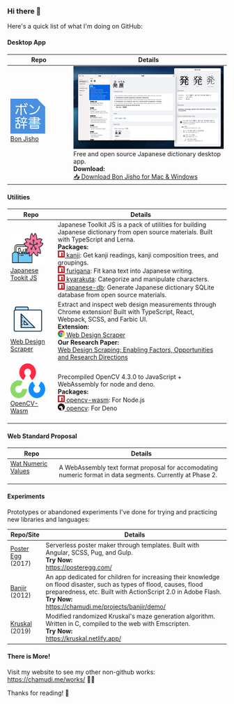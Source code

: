 ### Hi there 👋

Here's a quick list of what I'm doing on GitHub:

#### Desktop App

| Repo | Details |
| ---- | ---- |
| <a href="https://github.com/echamudi/bon-jisho"><img src="https://raw.githubusercontent.com/echamudi/bon-jisho/master/ng-src/assets/bon-jisho-logo.svg" alt="Bon Jisho Logo" height="80" width="80"><br>Bon Jisho<br><img width="150" height="0"></a> | <a href="https://github.com/echamudi/bon-jisho"><img src="https://raw.githubusercontent.com/echamudi/echamudi/master/project-screenshots/bon-jisho-mac.png" alt="Bon Jisho Mac Screenshot" width="400"></a><br> Free and open source Japanese dictionary desktop app.<br><b>Download:</b> <br>[📥 Download Bon Jisho for Mac & Windows](https://github.com/echamudi/bon-jisho/releases) | 

#### Utilities

| Repo | Details |
| ---- | ---- |
| <a href="https://github.com/echamudi/japanese-toolkit"><img src="https://raw.githubusercontent.com/echamudi/japanese-toolkit/master/images/japanese-toolkit.svg" alt="Japanese Toolkit Logo" height="80" width="80"><br>Japanese Tookit JS<br><img width="150" height="0"></a> | Japanese Toolkit JS is a pack of utilities for building Japanese dictionary from open source materials. Built with TypeScript and Lerna.<br><b>Packages:</b> <br><a href="https://www.npmjs.com/package/kanji"><img src="https://raw.githubusercontent.com/echamudi/badges/master/npm-n.svg" height="16" width="16"> kanji</a>: Get kanji readings, kanji composition trees, and groupings. <br><a href="https://www.npmjs.com/package/furigana"><img src="https://raw.githubusercontent.com/echamudi/badges/master/npm-n.svg" height="16" width="16"> furigana</a>: Fit kana text into Japanese writing. <br> <a href="https://www.npmjs.com/package/kyarakuta"><img src="https://raw.githubusercontent.com/echamudi/badges/master/npm-n.svg" height="16" width="16"> kyarakuta</a>: Categorize and manipulate characters.<br> <a href="https://www.npmjs.com/package/japanese-db"><img src="https://raw.githubusercontent.com/echamudi/badges/master/npm-n.svg" height="16" width="16"> japanese-db</a>: Generate Japanese dictionary SQLite database from open source materials. | 
| <a href="https://github.com/echamudi/web-design-scraper"><img src="https://raw.githubusercontent.com/echamudi/web-design-scraper/main/assets/logo-small.svg" height="80" width="80"><br>Web Design Scraper<br><img width="150" height="0"></a> | Extract and inspect web design measurements through Chrome extension! Built with TypeScript, React, Webpack, SCSS, and Farbic UI. <br><b>Extension:</b><a href="https://chrome.google.com/webstore/detail/web-design-scraper/lhhebabfhjommcpnaapcncphgbbjlknd"><br><img src="https://raw.githubusercontent.com/echamudi/badges/master/chrome.svg" width="16" height="16"> Web Design Scraper</a><br><b>Our Research Paper:</b><br> <a href="https://ieeexplore.ieee.org/abstract/document/9271770">Web Design Scraping: Enabling Factors, Opportunities and Research Directions</a> |
| <a href="https://github.com/echamudi/opencv-wasm"><img src="https://raw.githubusercontent.com/echamudi/echamudi/master/vendor-logos/opencv.svg" height="80" width="80"><br>OpenCV-Wasm<br><img width="150" height="0"></a> | Precompiled OpenCV 4.3.0 to JavaScript + WebAssembly for node and deno. <br> <b>Packages:</b> <br> <a href="https://www.npmjs.com/package/opencv-wasm"><img src="https://raw.githubusercontent.com/echamudi/badges/master/npm-n.svg" height="16" width="16"> opencv-wasm</a>: For Node.js<br> <a href="https://deno.land/x/opencv"><img src="https://raw.githubusercontent.com/echamudi/badges/master/deno.svg" height="16" width="16"> opencv</a>: For Deno |

#### Web Standard Proposal

| Repo | Details |
| ---- | ---- |
| <a href="https://github.com/WebAssembly/wat-numeric-values/blob/master/proposals/wat-numeric-values/Overview.md">Wat Numeric Values<br><img width="150" height="0"></a> | A WebAssembly text format proposal for accomodating numeric format in data segments. Currently at Phase 2. |


#### Experiments

Prototypes or abandoned experiments I've done for trying and practicing new libraries and languages:

| Repo/Site | Details |
| ---- | ---- |
| [Poster Egg](https://github.com/echamudi/poster-egg) <br> (2017) | Serverless poster maker through templates. Built with Angular, SCSS, Pug, and Gulp. <br><b>Try Now:</b> <br> <a href="https://posteregg.com/#/">https://posteregg.com/</a> |
| [Banjir](https://chamudi.me/projects/banjir/) <br> (2012) | An app dedicated for children for increasing their knowledge on flood disaster, such as types of flood, causes, flood preparedness, etc. Built with ActionScript 2.0 in Adobe Flash. <br><b>Try Now:</b> <br> <a href="https://chamudi.me/projects/banjir/demo/">https://chamudi.me/projects/banjir/demo/</a> |
| [Kruskal](https://github.com/echamudi/kruskal-maze-generation-c) <br> (2019) | Modified randomized Kruskal's maze generation algorithm. Written in C, compiled to the web with Emscripten. <br><b>Try Now:</b> <br> <a href="https://kruskal.netlify.app/">https://kruskal.netlify.app/</a> |


#### There is More!

Visit my website to see my other non-github works: https://chamudi.me/works/ 
👨‍💻

Thanks for reading! 🙏
